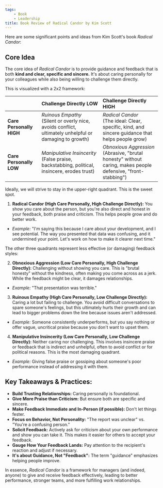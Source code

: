 ```yaml
---
tags:
    - Book
    - Leadership
title: Book Review of Radical Candor by Kim Scott
---
```


Here are some significant points and ideas from Kim Scott's book *Radical Candor*:

## Core Idea

The core idea of *Radical Candor* is to provide guidance and feedback that is both **kind and clear, specific and sincere.** It's about caring personally for your colleagues while also being willing to challenge them directly.

This is visualized with a 2x2 framework:

|                          | **Challenge Directly LOW**                                      | **Challenge Directly HIGH**                                       |
| :----------------------- | :-------------------------------------------------------------- | :-------------------------------------------------------------- |
| **Care Personally HIGH** | _Ruinous Empathy_<br/>(Silent or overly nice, avoids conflict, ultimately unhelpful or damaging to growth) | _Radical Candor_<br/>(The ideal: Clear, specific, kind, and sincere guidance that helps people grow) |
| **Care Personally LOW**  | _Manipulative Insincerity_<br/>(False praise, backstabbing, political, insincere, erodes trust)    | _Obnoxious Aggression_<br/>(Abrasive, "brutal honesty" without caring, makes people defensive, "front-stabbing")     |

Ideally, we will strive to stay in the upper-right quadrant. This is the sweet spot.

1.  **Radical Candor (High Care Personally, High Challenge Directly):** You show you care about the person, but you're also direct and honest in your feedback, both praise and criticism. This helps people grow and do better work.

-   *Example:* "I'm saying this because I care about your development, and I see potential. The way you presented that data was confusing, and it undermined your point. Let's work on how to make it clearer next time."

The other three quadrants represent less effective (or damaging) feedback styles:

2.  **Obnoxious Aggression (Low Care Personally, High Challenge Directly):** Challenging without showing you care. This is "brutal honesty" without the kindness, often making you come across as a jerk. While the feedback might be clear, it damages relationships.
-   *Example:* "That presentation was terrible."

3.  **Ruinous Empathy (High Care Personally, Low Challenge Directly):** Caring a lot but failing to challenge. You avoid difficult conversations to spare someone's feelings, but this ultimately hurts their growth and can lead to bigger problems down the line because issues aren't addressed.
-   *Example:* Someone consistently underperforms, but you say nothing or offer vague, uncritical praise because you don't want to upset them.

4.  **Manipulative Insincerity (Low Care Personally, Low Challenge Directly):** Neither caring nor challenging. This involves insincere praise or feedback that is indirect and unhelpful, often to avoid conflict or for political reasons. This is the most damaging quadrant.
-   *Example:* Giving false praise or gossiping about someone's poor performance instead of addressing it with them.

## Key Takeaways & Practices:

*   **Build Trusting Relationships:** Caring personally is foundational.
*   **Give More Praise than Criticism:** But ensure both are specific and sincere.
*   **Make Feedback Immediate and In-Person (if possible):** Don't let things fester.
*   **Focus on Behavior, Not Personality:** "The report was unclear" vs. "You're a confusing person."
*   **Solicit Feedback:** Actively ask for criticism about your own performance and show you can take it. This makes it easier for others to accept your feedback.
*   **Gauge How Your Feedback Lands:** Pay attention to the recipient's reaction and adjust if necessary.
*   **It's about Guidance, Not "Feedback":** The term "guidance" emphasizes helping people improve.

In essence, *Radical Candor* is a framework for managers (and indeed, anyone) to give and receive feedback effectively, leading to better performance, stronger teams, and more fulfilling work relationships.